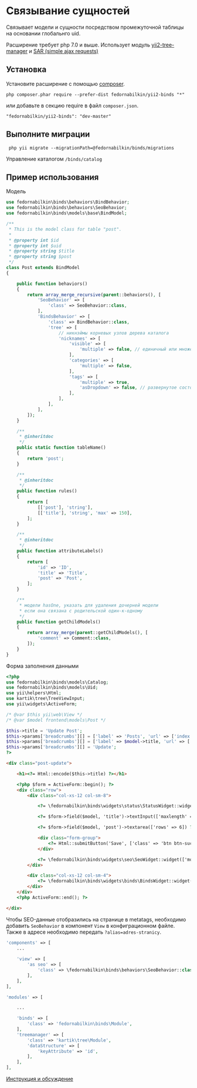 Связывание сущностей
====================
Связывает модели и сущности посредством промежуточной таблицы на основании
глобальнго uid. 

Расширение требует php 7.0 и выше. Использует модуль [yii2-tree-manager](https://github.com/kartik-v/yii2-tree-manager)
и [SAR (simple ajax requests)](https://github.com/fedornabilkin/sar)

Установка
-----

Установите расширение с помощью [composer](http://getcomposer.org/download/).

```
php composer.phar require --prefer-dist fedornabilkin/yii2-binds "*"
```

или добавьте в секцию require в файл `composer.json`.

```
"fedornabilkin/yii2-binds": "dev-master"
```

Выполните миграции
-----

``` php yii migrate --migrationPath=@fedornabilkin/binds/migrations```

Управление каталогом `/binds/catalog`

Пример использования
-----

Модель

```php
use fedornabilkin\binds\behaviors\BindBehavior;
use fedornabilkin\binds\behaviors\SeoBehavior;
use fedornabilkin\binds\models\base\BindModel;

/**
 * This is the model class for table "post".
 *
 * @property int $id
 * @property int $uid
 * @property string $title
 * @property string $post
 */
class Post extends BindModel
{

    public function behaviors()
    {
        return array_merge_recursive(parent::behaviors(), [
            'SeoBehavior' => [
                'class' => SeoBehavior::class,
            ],
            'BindsBehavior' => [
                'class' => BindBehavior::class,
                'tree' => [
                    // никнэймы корневых узлов дерева каталога
                    'nicknames' => [
                        'visible' => [
                            'multiple' => false, // единичный или множественный выбор
                        ],
                        'categories' => [
                            'multiple' => false,
                        ],
                        'tags' => [
                            'multiple' => true,
                            'asDropdown' => false, // развернутое состояние
                        ],
                    ],
                ],
            ],
        ]);
    }

    /**
     * @inheritdoc
     */
    public static function tableName()
    {
        return 'post';
    }

    /**
     * @inheritdoc
     */
    public function rules()
    {
        return [
            [['post'], 'string'],
            [['title'], 'string', 'max' => 150],
        ];
    }

    /**
     * @inheritdoc
     */
    public function attributeLabels()
    {
        return [
            'id' => 'ID',
            'title' => 'Title',
            'post' => 'Post',
        ];
    }

    /**
     * модели hasOne, указать для удаления дочерней модели
     * если она связана с родительской один-к-одному
     */
    public function getChildModels()
    {
        return array_merge(parent::getChildModels(), [
            'comment' => Comment::class,
        ]);
    }
}
```

Форма заполнения данными

```php
<?php
use fedornabilkin\binds\models\Catalog;
use fedornabilkin\binds\models\Uid;
use yii\helpers\Html;
use kartik\tree\TreeViewInput;
use yii\widgets\ActiveForm;

/* @var $this yii\web\View */
/* @var $model frontend\models\Post */

$this->title = 'Update Post';
$this->params['breadcrumbs'][] = ['label' => 'Posts', 'url' => ['index']];
$this->params['breadcrumbs'][] = ['label' => $model->title, 'url' => ['view', 'id' => $model->id]];
$this->params['breadcrumbs'][] = 'Update';
?>
```

```html
<div class="post-update">

    <h1><?= Html::encode($this->title) ?></h1>

    <?php $form = ActiveForm::begin(); ?>
    <div class="row">
        <div class="col-xs-12 col-sm-8">

            <?= \fedornabilkin\binds\widgets\status\StatusWidget::widget(['model' => $model])?>

            <?= $form->field($model, 'title')->textInput(['maxlength' => true]) ?>

            <?= $form->field($model, 'post')->textarea(['rows' => 6]) ?>

            <div class="form-group">
                <?= Html::submitButton('Save', ['class' => 'btn btn-success']) ?>
            </div>

            <?= \fedornabilkin\binds\widgets\seo\SeoWidget::widget(['model' => $model])?>
        </div>

        <div class="col-xs-12 col-sm-4">
            <?= \fedornabilkin\binds\widgets\binds\BindsWidget::widget(['model' => $model])?>
        </div>
    </div>
    <?php ActiveForm::end(); ?>

</div>
```

Чтобы SEO-данные отобразились на странице в metatags, необходимо добавить
`SeoBehavior` в компонент `View` в конфиграционном файле. Также в адресе
необходимо передать `?alias=adres-stranicy`.

```php
'components' => [
    ...
    
    'view' => [
        'as seo' => [
            'class' => \fedornabilkin\binds\behaviors\SeoBehavior::class,
        ],
    ],
],

'modules' => [

    ...

    'binds' => [
        'class' => 'fedornabilkin\binds\Module',
    ],
    'treemanager' => [
        'class' => 'kartik\tree\Module',
        'dataStructure' => [
            'keyAttribute' => 'id',
        ],
    ],
],
```

[Инструкция и обсуждение](http://www.masterwebs.ru/topic/29375-lp-rasshirenie-yii2-binds/)